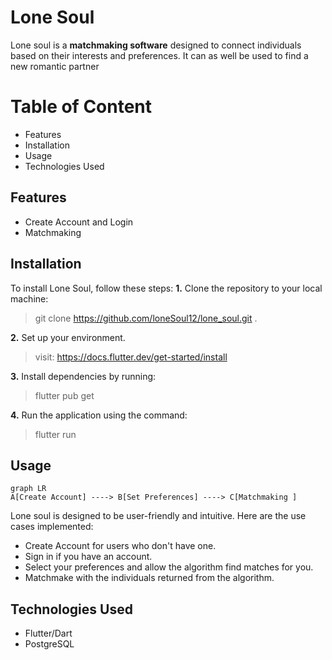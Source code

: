 # Lone Soul

Lone soul is a **matchmaking software** designed to connect individuals based on their interests and preferences. It can as well be used to find a new romantic partner


# Table of Content
- Features
- Installation
- Usage
- Technologies Used



## Features

- Create Account and Login
- Matchmaking

## Installation

To install Lone Soul, follow these steps:
 **1.** Clone the repository to your local machine:
 > git clone https://github.com/loneSoul12/lone_soul.git .

 **2.** Set up your environment.
 > visit:  https://docs.flutter.dev/get-started/install

 **3.** Install dependencies by running:
 > flutter pub get

 **4.** Run the application using the command:
 > flutter run
## Usage

```mermaid
graph LR
A[Create Account] ----> B[Set Preferences] ----> C[Matchmaking ]

```
Lone soul is designed to be user-friendly and intuitive. Here are the use cases implemented:

- Create Account for users who don't have one.
- Sign in if you have an account.
- Select your preferences and allow the algorithm find matches for you.
- Matchmake with the individuals returned from the algorithm.

## Technologies Used

- Flutter/Dart
-  PostgreSQL

